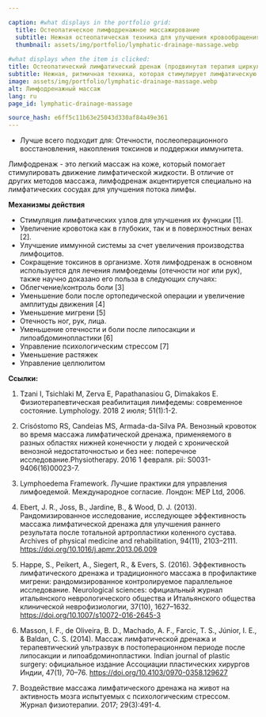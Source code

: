 ```yaml
---

caption: #what displays in the portfolio grid:
  title: Остеопатическое лимфодренажное массажирование
  subtitle: Нежная остеопатическая техника для улучшения кровообращения, уменьшения задержки жидкости и поддержки естественного процесса детоксикации организма.
  thumbnail: assets/img/portfolio/lymphatic-drainage-massage.webp
  
#what displays when the item is clicked:
title: Остеопатический лимфатический дренаж (продвинутая терапия циркуляции и детоксикации)
subtitle: Нежная, ритмичная техника, которая стимулирует лимфатическую систему для поощрения детоксикации, уменьшения отеков и поддержки иммунной функции. Данный метод особенно полезен для восстановления после операции, при воспалениях и задержке жидкости.
image: assets/img/portfolio/lymphatic-drainage-massage.webp
alt: Лимфодренажный массаж
lang: ru
page_id: lymphatic-drainage-massage

source_hash: e6ff5c11b63e25043d330af84a49e361
---
```

- Лучше всего подходит для: Отечности, послеоперационного восстановления, накопления токсинов и поддержки иммунитета.

Лимфодренаж - это легкий массаж на коже, который помогает стимулировать движение лимфатической жидкости. В отличие от других методов массажа, лимфодренаж акцентируется специально на лимфатических сосудах для улучшения потока лимфы.

**Механизмы действия**
- Стимуляция лимфатических узлов для улучшения их функции [1].
- Увеличение кровотока как в глубоких, так и в поверхностных венах [2].
- Улучшение иммунной системы за счет увеличения производства лимфоцитов.
- Сокращение токсинов в организме.
Хотя лимфодренаж в основном используется для лечения лимфоедемы (отечности ног или рук), также научно доказано его польза в следующих случаях:
- Облегчение/контроль боли [3]
- Уменьшение боли после ортопедической операции и увеличение амплитуды движения [4]
- Уменьшение мигрени [5]
- Отечность ног, рук, лица.
- Уменьшение отечности и боли после липосакции и липоабдоминопластики [6]
- Управление психологическим стрессом [7]
- Уменьшение растяжек
- Управление целлюлитом

**Ссылки:**
1. Tzani I, Tsichlaki M, Zerva E, Papathanasiou G, Dimakakos E. Физиотерапевтическая реабилитация лимфедемы: современное состояние. Lymphology. 2018 2 июля; 51(1):1-2.

2. Crisóstomo RS, Candeias MS, Armada-da-Silva PA. Венозный кровоток во время массажа лимфатической дренажа, применяемого в разных областях нижней конечности у людей с хронической венозной недостаточностью и без нее: поперечное исследование.Physiotherapy. 2016 1 февраля. pii: S0031-9406(16)00023-7.

3. Lymphoedema Framework. Лучшие практики для управления лимфоедемой. Международное согласие. Лондон: MEP Ltd, 2006.

4. Ebert, J. R., Joss, B., Jardine, B., & Wood, D. J. (2013). Рандомизированное исследование, исследующее эффективность массажа лимфатической дренажа для улучшения раннего результата после тотальной артропластики коленного сустава. Archives of physical medicine and rehabilitation, 94(11), 2103–2111. https://doi.org/10.1016/j.apmr.2013.06.009

5. Happe, S., Peikert, A., Siegert, R., & Evers, S. (2016). Эффективность лимфатического дренажа и традиционного массажа в профилактике мигрени: рандомизированное контролируемое параллельное исследование. Neurological sciences: официальный журнал итальянского неврологического общества и Итальянского общества клинической неврофизиологии, 37(10), 1627–1632. https://doi.org/10.1007/s10072-016-2645-3

6. Masson, I. F., de Oliveira, B. D., Machado, A. F., Farcic, T. S., Júnior, I. E., & Baldan, C. S. (2014). Массаж лимфатической дренажа и терапевтический ультразвук в постоперационном периоде после липосакции и липоабдоминопластики. Indian journal of plastic surgery: официальное издание Ассоциации пластических хирургов Индии, 47(1), 70–76. https://doi.org/10.4103/0970-0358.129627

7. Воздействие массажа лимфатического дренажа на живот на активность мозга испытуемых с психологическим стрессом. Журнал физиотерапии. 2017; 29(3):491-4.